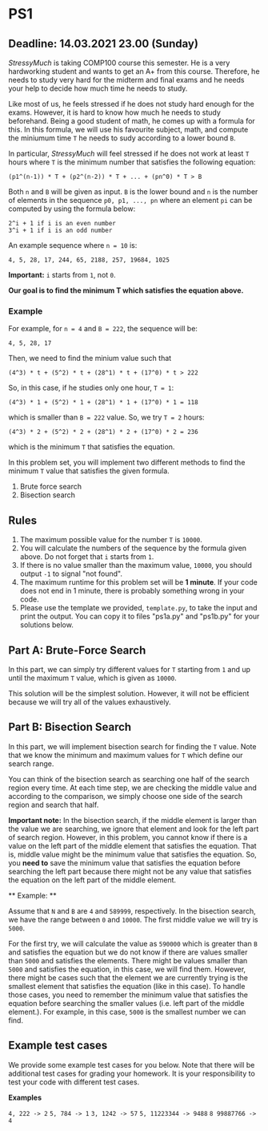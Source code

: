 # PS1

## Deadline: 14.03.2021 23.00 (Sunday)


*StressyMuch* is taking COMP100 course this semester. He is a very hardworking student and wants to get an A+ from this course. Therefore, he needs to study very hard for the midterm and final exams and he needs your help to decide how much time he needs to study.

Like most of us, he feels stressed if he does not study hard enough for the exams. However, it is hard to know how much he needs to study beforehand. Being a good student of math, he comes up with a formula for this. In this formula, we will use his favourite subject, math, and compute the miniumum time `T` he needs to sudy according to a lower bound `B`.

In particular, *StressyMuch* will feel stressed if he does not work at least `T` hours where `T` is the minimum number that satisfies the following equation:

`
(p1^(n-1)) * T + (p2^(n-2)) * T + ... + (pn^0) * T > B
`

Both `n` and `B` will be given as input. `B` is the lower bound and `n` is the number of elements in the sequence `p0, p1, ..., pn` where an element `pi` can be computed by using the formula below:

```
2^i + 1 if i is an even number
3^i + 1 if i is an odd number
```

An example sequence where `n = 10` is:

`4, 5, 28, 17, 244, 65, 2188, 257, 19684, 1025`

**Important:** `i` starts from `1`, not `0`.

**Our goal is to find the minimum T which satisfies the equation above.**


### Example 

For example, for `n = 4` and `B = 222`, the sequence will be:

`
4, 5, 28, 17
`

Then, we need to find the minium value such that

`(4^3) * t + (5^2) * t + (28^1) * t + (17^0) * t > 222`


So, in this case, if he studies only one hour, `T = 1`:

`(4^3) * 1 + (5^2) * 1 + (28^1) * 1 + (17^0) * 1 = 118` 

which is smaller than `B = 222` value. So, we try `T = 2` hours:

`(4^3) * 2 + (5^2) * 2 + (28^1) * 2 + (17^0) * 2 = 236` 

which is the minimum `T` that satisfies the equation.


In this problem set, you will implement two different methods to find the minimum `T` value that satisfies the given formula.

1. Brute force search
2. Bisection search

## Rules

1. The maximum possible value for the number `T` is `10000`.
2. You will calculate the numbers of the sequence by the formula given above. Do not forget that `i` starts from `1`.
4. If there is no value smaller than the maximum value, `10000`, you should output `-1` to signal "not found". 
3. The maximum runtime for this problem set will be **1 minute**. If your code does not end in 1 minute, there is probably something wrong in your code.
5. Please use the template we provided, `template.py`, to take the input and print the output. You can copy it to files "ps1a.py" and "ps1b.py" for your solutions below.

## Part A: Brute-Force Search

In this part, we can simply try different values for `T` starting from `1` and up until the maximum `T` value, which is given as `10000`. 

This solution will be the simplest solution. However, it will not be efficient because we will try all of the values exhaustively.


## Part B: Bisection Search

In this part, we will implement bisection search for finding the `T` value. Note that we know the minimum and maximum values for `T` which define our search range. 

You can think of the bisection search as searching one half of the search region every time. At each time step, we are checking the middle value and according to the comparison, we simply choose one side of the search region and search that half.

**Important note:** In the bisection search, if the middle element is larger than the value we are searching, we ignore that element and look for the left part of search region. However, in this problem, you cannot know if there is a value on the left part of the middle element that satisfies the equation. That is, middle value might be the minimum value that satisfies the equation. So, you **need to** save the minimum value that satisfies the equation before searching the left part because there might not be any value that satisfies the equation on the left part of the middle element.

** Example: **

Assume that `N` and `B` are `4` and `589999`, respectively.
In the bisection search, we have the range between `0` and `10000`. The first middle value we will try is `5000`. 

For the first try, we will calculate the value as `590000` which is greater than `B` and satisfies the equation but we do not know if there are values smaller than `5000` and satisfies the elements. There might be values smaller than `5000` and satisfies the equation, in this case, we will find them. However, there might be cases such that the element we are currently trying is the smallest element that satisfies the equation (like in this case). To handle those cases, you need to remember the minimum value that satisfies the equation before searching the smaller values (i.e. left part of the middle element.). For example, in this case, `5000` is the smallest number we can find.


## Example test cases

We provide some example test cases for you below. Note that there will be additional test cases for grading your homework. It is your responsibility to test your code with different test cases.

**Examples**

`4, 222 -> 2`
`5, 784 -> 1`
`3, 1242 -> 57`
`5, 11223344 -> 9488`
`8 99887766 -> 4` 

